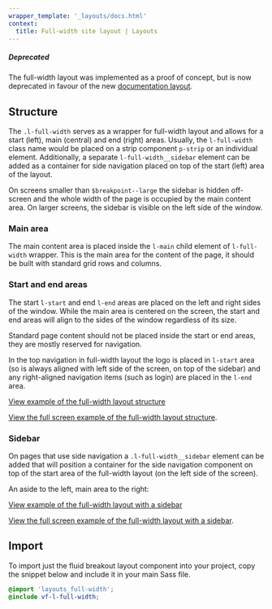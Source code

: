 ```yaml
---
wrapper_template: '_layouts/docs.html'
context:
  title: Full-width site layout | Layouts
---
```


<div class="p-notification--negative">
  <div class="p-notification__content">
    <h5 class="p-notification__title">Deprecated</h5>
    <p class="p-notification__message">
      The full-width layout was implemented as a proof of concept, but is now deprecated in favour of the new <a href="/docs/layouts/documentation">documentation layout</a>.
    </p>
  </div>
</div>

## Structure

The `.l-full-width` serves as a wrapper for full-width layout and allows for a start (left), main (central) and end (right) areas. Usually, the `l-full-width` class name would be placed on a strip component `p-strip` or an individual element. Additionally, a separate `l-full-width__sidebar` element can be added as a container for side navigation placed on top of the start (left) area of the layout.

On screens smaller than `$breakpoint--large` the sidebar is hidden off-screen and the whole width of the page is occupied by the main content area. On larger screens, the sidebar is visible on the left side of the window.

### Main area

The main content area is placed inside the `l-main` child element of `l-full-width` wrapper. This is the main area for the content of the page, it should be built with standard grid rows and columns.

### Start and end areas

The start `l-start` and end `l-end` areas are placed on the left and right sides of the window. While the main area is centered on the screen, the start and end areas will align to the sides of the window regardless of its size.

<div class="p-notification--caution">
  <div class="p-notification__content">
    <p class="p-notification__message">
      Standard page content should not be placed inside the start or end areas, they are mostly reserved for navigation.
    </p>
  </div>
</div>

In the top navigation in full-width layout the logo is placed in `l-start` area (so is always aligned with left side of the screen, on top of the sidebar) and any right-aligned navigation items (such as login) are placed in the `l-end` area.

<div class="embedded-example"><a href="/docs/examples/layouts/full-width/structure" class="js-example">
View example of the full-width layout structure
</a></div>

[View the full screen example of the full-width layout structure](/docs/examples/layouts/full-width/structure).

### Sidebar

On pages that use side navigation a `.l-full-width__sidebar` element can be added that will position a container for the side navigation component on top of the start area of the full-width layout (on the left side of the screen).

An aside to the left, main area to the right:

<div class="embedded-example"><a href="/docs/examples/layouts/full-width/default" class="js-example">
View example of the full-width layout with a sidebar
</a></div>

[View the full screen example of the full-width layout with a sidebar](/docs/examples/layouts/full-width/default/).

## Import

To import just the fluid breakout layout component into your project, copy the snippet below and include it in your main Sass file.

```scss
@import 'layouts_full-width';
@include vf-l-full-width;
```
